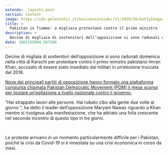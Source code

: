 ```yaml
--- 
extends: _layouts.post 
section: content 
image: https://cdn.gelestatic.it/businessinsider/it/2020/10/GettyImages-1228765041-1024x683.jpg 
title: > 
  Pakistan in fiamme: a migliaia protestano contro il primo ministro 
description: > 
  Decine di migliaia di sostenitori dell’opposizione si sono radunati domenica nella città di Karachi per protestare contro il primo ministro pakistano Imran Khan, accusato di essere stato insediato dai militari in un’elezione truccata del 2018.Nove dei principali partiti di opposizione hanno formato una piattaforma congiunta chiamata Pakistan Democratic Movement (PDM) il mese scorso per iniziare un’agitazione a livello nazionale contro il governo.“Hai strappato lavori alle persone.Hai rubato cibo alla gente due volte al giorno “, ha detto il leader dell’opposizione Maryam Nawaz riguardo a Khan mentre si rivolgeva alla manifestazione, che ha attirato una folla crescente nel secondo incontro di questo tipo in tre giorni.Le proteste arrivano in un momento particolarmente difficile per i Pakistan, poiché la crisi da Covid-19 si è innestata su una crisi economica in corso da mesi. 
date: 1603105894.567588 
--- 
```

<div><p dir="ltr">Decine di migliaia di sostenitori dell&#8217;opposizione si sono radunati domenica nella citt&#224; di Karachi per protestare contro il primo ministro pakistano Imran Khan, accusato di essere stato insediato dai militari in un&#8217;elezione truccata del 2018.</p><p id="adv-Middle1-dev"></p>
<p dir="ltr"><a href="https://www.reuters.com/article/BigStory12/idUSKBN2730S5" target="_blank" rel="noreferrer">Nove dei principali partiti di opposizione hanno formato una piattaforma congiunta chiamata Pakistan Democratic Movement (PDM) il mese scorso per iniziare un&#8217;agitazione a livello nazionale contro il governo.</a></p><p id="adv-Bottom"></p>
<p dir="ltr">&#8220;Hai strappato lavori alle persone. Hai rubato cibo alla gente due volte al giorno &#8220;, ha detto il leader dell&#8217;opposizione Maryam Nawaz riguardo a Khan mentre si rivolgeva alla manifestazione, che ha attirato una folla crescente nel secondo incontro di questo tipo in tre giorni.</p><p>&#160;</p><p dir="ltr">Le proteste arrivano in un momento particolarmente difficile per i Pakistan, poich&#233; la crisi&#160;da Covid-19 si &#232; innestata su una crisi economica in corso da mesi.</p><p id="advHook-x21"></p>
</div>